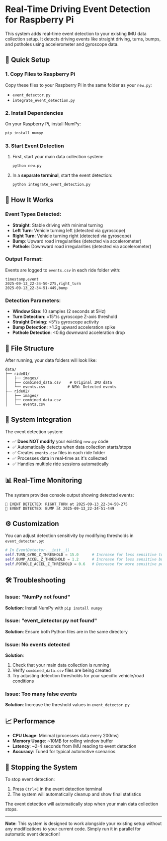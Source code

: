 # Real-Time Driving Event Detection for Raspberry Pi

This system adds real-time event detection to your existing IMU data collection setup. It detects driving events like straight driving, turns, bumps, and potholes using accelerometer and gyroscope data.

## 🚀 Quick Setup

### 1. Copy Files to Raspberry Pi
Copy these files to your Raspberry Pi in the same folder as your `new.py`:
- `event_detector.py`
- `integrate_event_detection.py`

### 2. Install Dependencies
On your Raspberry Pi, install NumPy:
```bash
pip install numpy
```

### 3. Start Event Detection
1. First, start your main data collection system:
   ```bash
   python new.py
   ```

2. In a **separate terminal**, start the event detection:
   ```bash
   python integrate_event_detection.py
   ```

## 🎯 How It Works

### Event Types Detected:
- **Straight**: Stable driving with minimal turning
- **Left Turn**: Vehicle turning left (detected via gyroscope)
- **Right Turn**: Vehicle turning right (detected via gyroscope)  
- **Bump**: Upward road irregularities (detected via accelerometer)
- **Pothole**: Downward road irregularities (detected via accelerometer)

### Output Format:
Events are logged to `events.csv` in each ride folder with:
```csv
timestamp,event
2025-09-13_22-34-50-275,right_turn
2025-09-13_22-34-51-449,bump
```

### Detection Parameters:
- **Window Size**: 10 samples (2 seconds at 5Hz)
- **Turn Detection**: ±15°/s gyroscope Z-axis threshold
- **Straight Driving**: <5°/s gyroscope activity
- **Bump Detection**: >1.2g upward acceleration spike
- **Pothole Detection**: <0.6g downward acceleration drop

## 📁 File Structure
After running, your data folders will look like:
```
data/
├── ride01/
│   ├── images/
│   ├── combined_data.csv    # Original IMU data
│   └── events.csv          # NEW: Detected events
├── ride02/
│   ├── images/
│   ├── combined_data.csv
│   └── events.csv
```

## 🔧 System Integration

The event detection system:
- ✅ **Does NOT modify** your existing `new.py` code
- ✅ Automatically detects when data collection starts/stops
- ✅ Creates `events.csv` files in each ride folder
- ✅ Processes data in real-time as it's collected
- ✅ Handles multiple ride sessions automatically

## 📊 Real-Time Monitoring

The system provides console output showing detected events:
```
🎯 EVENT DETECTED: RIGHT_TURN at 2025-09-13_22-34-50-275
🎯 EVENT DETECTED: BUMP at 2025-09-13_22-34-51-449
```

## ⚙️ Customization

You can adjust detection sensitivity by modifying thresholds in `event_detector.py`:
```python
# In EventDetector.__init__()
self.TURN_GYRO_Z_THRESHOLD = 15.0      # Increase for less sensitive turn detection
self.BUMP_ACCEL_Z_THRESHOLD = 1.2      # Increase for less sensitive bump detection
self.POTHOLE_ACCEL_Z_THRESHOLD = 0.6   # Decrease for more sensitive pothole detection
```

## 🛠️ Troubleshooting

### Issue: "NumPy not found"
**Solution**: Install NumPy with `pip install numpy`

### Issue: "event_detector.py not found"
**Solution**: Ensure both Python files are in the same directory

### Issue: No events detected
**Solution**: 
1. Check that your main data collection is running
2. Verify `combined_data.csv` files are being created
3. Try adjusting detection thresholds for your specific vehicle/road conditions

### Issue: Too many false events
**Solution**: Increase the threshold values in `event_detector.py`

## 📈 Performance

- **CPU Usage**: Minimal (processes data every 200ms)
- **Memory Usage**: ~10MB for rolling window buffer
- **Latency**: ~2-4 seconds from IMU reading to event detection
- **Accuracy**: Tuned for typical automotive scenarios

## 🔄 Stopping the System

To stop event detection:
1. Press `Ctrl+C` in the event detection terminal
2. The system will automatically cleanup and show final statistics

The event detection will automatically stop when your main data collection stops.

---

**Note**: This system is designed to work alongside your existing setup without any modifications to your current code. Simply run it in parallel for automatic event detection!